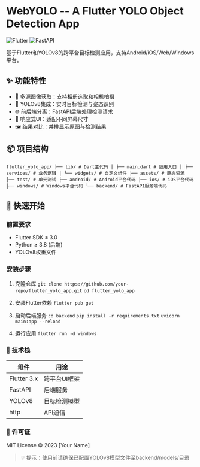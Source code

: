 # WebYOLO -- A Flutter YOLO Object Detection App

![Flutter](https://img.shields.io/badge/Flutter-%2302569B.svg?style=for-the-badge&logo=Flutter&logoColor=white)
![FastAPI](https://img.shields.io/badge/FastAPI-005571?style=for-the-badge&logo=fastapi)

基于Flutter和YOLOv8的跨平台目标检测应用，支持Android/iOS/Web/Windows平台。

## ✨ 功能特性
- 📸 多源图像获取：支持相册选取和相机拍摄
- 🤖 YOLOv8集成：实时目标检测与姿态识别
- 🌐 前后端分离：FastAPI后端处理检测请求
- 📱 响应式UI：适配不同屏幕尺寸
- 🖼️ 结果对比：并排显示原图与检测结果

## 📦 项目结构
```flutter_yolo_app/ ├── lib/ # Dart主代码 │ ├── main.dart # 应用入口 │ ├── services/ # 业务逻辑 │ └── widgets/ # 自定义组件 ├── assets/ # 静态资源 ├── test/ # 单元测试 ├── android/ # Android平台代码 ├── ios/ # iOS平台代码 ├── windows/ # Windows平台代码 └── backend/ # FastAPI服务端代码```


## 🚀 快速开始

### 前置要求
- Flutter SDK ≥ 3.0
- Python ≥ 3.8 (后端)
- YOLOv8权重文件

### 安装步骤
1. 克隆仓库
   `git clone https://github.com/your-repo/flutter_yolo_app.git`
   `cd flutter_yolo_app`

2. 安装Flutter依赖
   `flutter pub get`

3. 启动后端服务
   `cd backend`
   `pip install -r requirements.txt`
   `uvicorn main:app --reload`

4. 运行应用
   `flutter run -d windows`

### 🔧 技术栈
|组件|	用途|
|-|-|
|Flutter 3.x|	跨平台UI框架|
|FastAPI|	后端服务|
|YOLOv8|	目标检测模型|
|http|	API通信|

### 📄 许可证
MIT License © 2023 [Your Name]

> 💡 提示：使用前请确保已配置YOLOv8模型文件至backend/models/目录
